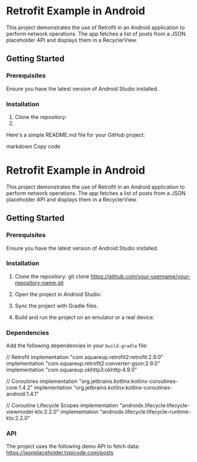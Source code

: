 # Retrofit Example in Android

This project demonstrates the use of Retrofit in an Android application to perform network operations. The app fetches a list of posts from a JSON placeholder API and displays them in a RecyclerView.

## Getting Started

### Prerequisites

Ensure you have the latest version of Android Studio installed.

### Installation

1. Clone the repository:
2. 
Here's a simple README.md file for your GitHub project:

markdown
Copy code
# Retrofit Example in Android

This project demonstrates the use of Retrofit in an Android application to perform network operations. The app fetches a list of posts from a JSON placeholder API and displays them in a RecyclerView.

## Getting Started

### Prerequisites

Ensure you have the latest version of Android Studio installed.

### Installation

1. Clone the repository:
git clone https://github.com/your-username/your-repository-name.git

2. Open the project in Android Studio.

3. Sync the project with Gradle files.

4. Build and run the project on an emulator or a real device.

### Dependencies

Add the following dependencies in your `build.gradle` file:

// Retrofit
implementation "com.squareup.retrofit2:retrofit:2.9.0"
implementation "com.squareup.retrofit2:converter-gson:2.9.0"
implementation "com.squareup.okhttp3:okhttp:4.9.0"

// Coroutines
implementation "org.jetbrains.kotlinx:kotlinx-coroutines-core:1.4.2"
implementation "org.jetbrains.kotlinx:kotlinx-coroutines-android:1.4.1"

// Coroutine Lifecycle Scopes
implementation "androidx.lifecycle:lifecycle-viewmodel-ktx:2.2.0"
implementation "androidx.lifecycle:lifecycle-runtime-ktx:2.2.0"


### API

The project uses the following demo API to fetch data:
https://jsonplaceholder.typicode.com/posts
